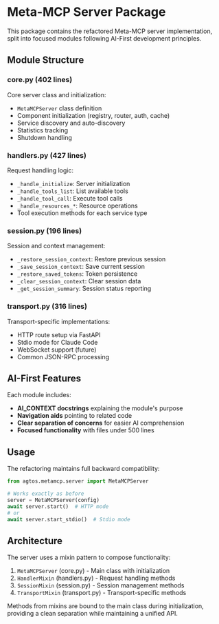 # Meta-MCP Server Package

This package contains the refactored Meta-MCP server implementation, split into focused modules following AI-First development principles.

## Module Structure

### core.py (402 lines)
Core server class and initialization:
- `MetaMCPServer` class definition
- Component initialization (registry, router, auth, cache)
- Service discovery and auto-discovery
- Statistics tracking
- Shutdown handling

### handlers.py (427 lines)
Request handling logic:
- `_handle_initialize`: Server initialization
- `_handle_tools_list`: List available tools
- `_handle_tool_call`: Execute tool calls
- `_handle_resources_*`: Resource operations
- Tool execution methods for each service type

### session.py (196 lines)
Session and context management:
- `_restore_session_context`: Restore previous session
- `_save_session_context`: Save current session
- `_restore_saved_tokens`: Token persistence
- `_clear_session_context`: Clear session data
- `_get_session_summary`: Session status reporting

### transport.py (316 lines)
Transport-specific implementations:
- HTTP route setup via FastAPI
- Stdio mode for Claude Code
- WebSocket support (future)
- Common JSON-RPC processing

## AI-First Features

Each module includes:
- **AI_CONTEXT docstrings** explaining the module's purpose
- **Navigation aids** pointing to related code
- **Clear separation of concerns** for easier AI comprehension
- **Focused functionality** with files under 500 lines

## Usage

The refactoring maintains full backward compatibility:

```python
from agtos.metamcp.server import MetaMCPServer

# Works exactly as before
server = MetaMCPServer(config)
await server.start()  # HTTP mode
# or
await server.start_stdio()  # Stdio mode
```

## Architecture

The server uses a mixin pattern to compose functionality:

1. `MetaMCPServer` (core.py) - Main class with initialization
2. `HandlerMixin` (handlers.py) - Request handling methods
3. `SessionMixin` (session.py) - Session management methods
4. `TransportMixin` (transport.py) - Transport-specific methods

Methods from mixins are bound to the main class during initialization, providing a clean separation while maintaining a unified API.
